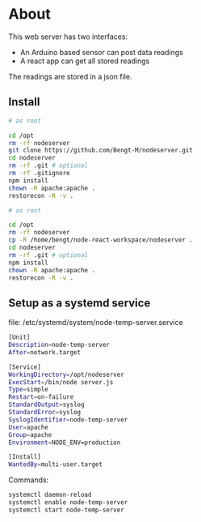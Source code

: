 # About

This web server has two interfaces:

- An Arduino based sensor can post data readings
- A react app can get all stored readings

The readings are stored in a json file.

## Install

```sh
# as root

cd /opt
rm -rf nodeserver
git clone https://github.com/Bengt-M/nodeserver.git
cd nodeserver
rm -rf .git # optional
rm -rf .gitignore
npm install
chown -R apache:apache .
restorecon -R -v .
```

```sh
# as root

cd /opt
rm -rf nodeserver
cp -R /home/bengt/node-react-workspace/nodeserver .
cd nodeserver
rm -rf .git # optional
npm install
chown -R apache:apache .
restorecon -R -v .
```

## Setup as a systemd service

file: /etc/systemd/system/node-temp-server.service

```sh
[Unit]
Description=node-temp-server
After=network.target

[Service]
WorkingDirectory=/opt/nodeserver
ExecStart=/bin/node server.js
Type=simple
Restart=on-failure
StandardOutput=syslog
StandardError=syslog
SyslogIdentifier=node-temp-server
User=apache
Group=apache
Environment=NODE_ENV=production

[Install]
WantedBy=multi-user.target
```

Commands:

```sh
systemctl daemon-reload
systemctl enable node-temp-server
systemctl start node-temp-server
```
